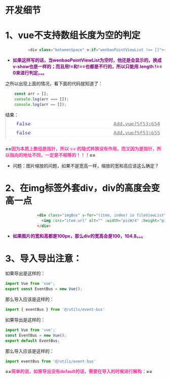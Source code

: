 # 开发细节

# 1、vue不支持数组长度为空的判定

```js
          <div class="betweenSpace" v-if="wenbaoPointViewList !== []"></div>
```

- **<font color='purple'>如果这样写的话，当wenbaoPointViewList为空时，他还是会显示的，换成v-show也是一样的；而且用!=和!==也都是不行的，所以只能用.length !\== 0来进行判定。。。</font>**

之所以出现上面的情况，看下面的代码就知道了：

```js
    const arr = [];
    console.log(arr === []);
    console.log(arr == []);
```

结果：
![image-20220628075036752](Typora_images/开发细节/image-20220628075036752.png)

**==<font color='#ff3399'>因为本质上数组是指针，所以 \=\= 的隐式转换没有作用，而又因为是指针，所以指向的地址不同，一定是不相等的！！！</font>==**



- 问题：图片缩放的问题，如果不是宽高一样，缩放的宽和高应该这么确定？

# 2、在img标签外套div，div的高度会变高一点

```html
              <div class="imgBox" v-for="(item, index) in fileViewList" :key="index">
                <img :src="item.url" alt="" :width="picW/4" :height="picH/4" @click="previewFileView(item)"/>
              </div>
```

- **<font color='purple'>如果图片的宽和高都是100px，那么div的宽高会是100，104.8。。。</font>**











# 3、导入导出注意：

如果导出是这样的：

```js
import Vue from 'vue';
export const EventBus = new Vue();
```

那么导入应该是这样的：

```js
import { eventBus } from '@/utils/event-bus'
```



如果导出是这样的：

```js
import Vue from 'vue';
const EventBus = new Vue();
export default EventBus;
```

那么导入应该是这样的：

```js
import eventBus from '@/utils/event-bus'
```

**==<font color='#ff3399'>简单的说，如果导出没有default的话，需要在导入的时候进行解构：</font>==**






